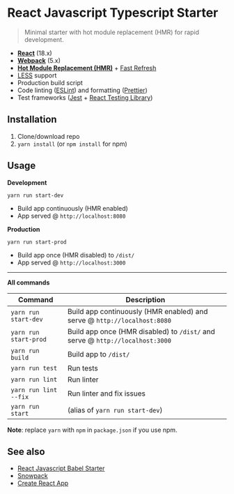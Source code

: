 # React Javascript Typescript Starter

> Minimal starter with hot module replacement (HMR) for rapid development.

- **[React](https://facebook.github.io/react/)** (18.x)
- **[Webpack](https://webpack.js.org/)** (5.x)
- **[Hot Module Replacement (HMR)](https://webpack.js.org/concepts/hot-module-replacement/)** + [Fast Refresh](https://github.com/pmmmwh/react-refresh-webpack-plugin)
- [LESS](https://lesscss.org/) support
- Production build script
- Code linting ([ESLint](https://github.com/eslint/eslint)) and formatting ([Prettier](https://github.com/prettier/prettier))
- Test frameworks ([Jest](https://facebook.github.io/jest/) + [React Testing Library](https://testing-library.com/docs/react-testing-library/intro))

## Installation

1. Clone/download repo
2. `yarn install` (or `npm install` for npm)

## Usage

**Development**

`yarn run start-dev`

- Build app continuously (HMR enabled)
- App served @ `http://localhost:8080`

**Production**

`yarn run start-prod`

- Build app once (HMR disabled) to `/dist/`
- App served @ `http://localhost:3000`

---

**All commands**

| Command               | Description                                                                   |
| --------------------- | ----------------------------------------------------------------------------- |
| `yarn run start-dev`  | Build app continuously (HMR enabled) and serve @ `http://localhost:8080`      |
| `yarn run start-prod` | Build app once (HMR disabled) to `/dist/` and serve @ `http://localhost:3000` |
| `yarn run build`      | Build app to `/dist/`                                                         |
| `yarn run test`       | Run tests                                                                     |
| `yarn run lint`       | Run linter                                                                    |
| `yarn run lint --fix` | Run linter and fix issues                                                     |
| `yarn run start`      | (alias of `yarn run start-dev`)                                               |

**Note**: replace `yarn` with `npm` in `package.json` if you use npm.

## See also

- [React Javascript Babel Starter](https://github.com/syukronarie/react-javascript-babel-starter)
- [Snowpack](https://github.com/snowpackjs/snowpack)
- [Create React App](https://github.com/facebook/create-react-app)
